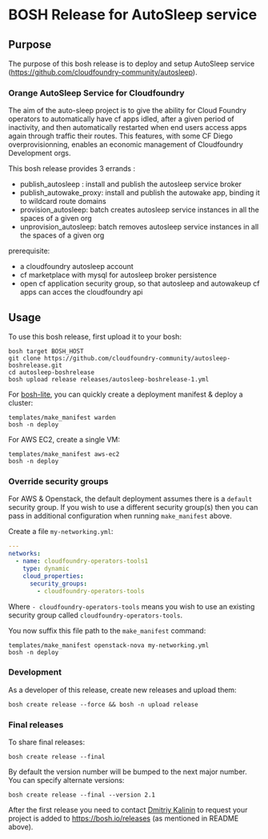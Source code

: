 # BOSH Release for AutoSleep service

## Purpose

The purpose of this bosh release is to deploy and setup AutoSleep service (https://github.com/cloudfoundry-community/autosleep).

### Orange AutoSleep Service for Cloudfoundry
The aim of the auto-sleep project is to give the ability for Cloud Foundry operators to automatically have cf apps idled, after a given period of inactivity, and then automatically restarted when end users access apps again through traffic their routes.
This features, with some CF Diego overprovisionning, enables an economic management of Cloudfoundry Development orgs.

This bosh release provides 3 errands :
* publish_autosleep : install and publish the autosleep service broker 
* publish_autowake_proxy: install and publish the autowake app, binding it to wildcard route domains
* provision_autosleep: batch creates autosleep service instances in all the spaces of a given org 
* unprovision_autosleep: batch removes autosleep service instances in all the spaces of a given org 

prerequisite:
* a cloudfoundry autosleep account
* cf marketplace with mysql for autosleep broker persistence
* open cf application security group, so that autosleep and autowakeup cf apps can acces the cloudfoundry api


## Usage

To use this bosh release, first upload it to your bosh:

```
bosh target BOSH_HOST
git clone https://github.com/cloudfoundry-community/autosleep-boshrelease.git
cd autosleep-boshrelease
bosh upload release releases/autosleep-boshrelease-1.yml
```

For [bosh-lite](https://github.com/cloudfoundry/bosh-lite), you can quickly create a deployment manifest & deploy a cluster:

```
templates/make_manifest warden
bosh -n deploy
```

For AWS EC2, create a single VM:

```
templates/make_manifest aws-ec2
bosh -n deploy
```

### Override security groups

For AWS & Openstack, the default deployment assumes there is a `default` security group. If you wish to use a different security group(s) then you can pass in additional configuration when running `make_manifest` above.

Create a file `my-networking.yml`:

``` yaml
---
networks:
  - name: cloudfoundry-operators-tools1
    type: dynamic
    cloud_properties:
      security_groups:
        - cloudfoundry-operators-tools
```

Where `- cloudfoundry-operators-tools` means you wish to use an existing security group called `cloudfoundry-operators-tools`.

You now suffix this file path to the `make_manifest` command:

```
templates/make_manifest openstack-nova my-networking.yml
bosh -n deploy
```

### Development

As a developer of this release, create new releases and upload them:

```
bosh create release --force && bosh -n upload release
```

### Final releases

To share final releases:

```
bosh create release --final
```

By default the version number will be bumped to the next major number. You can specify alternate versions:


```
bosh create release --final --version 2.1
```

After the first release you need to contact [Dmitriy Kalinin](mailto://dkalinin@pivotal.io) to request your project is added to https://bosh.io/releases (as mentioned in README above).
